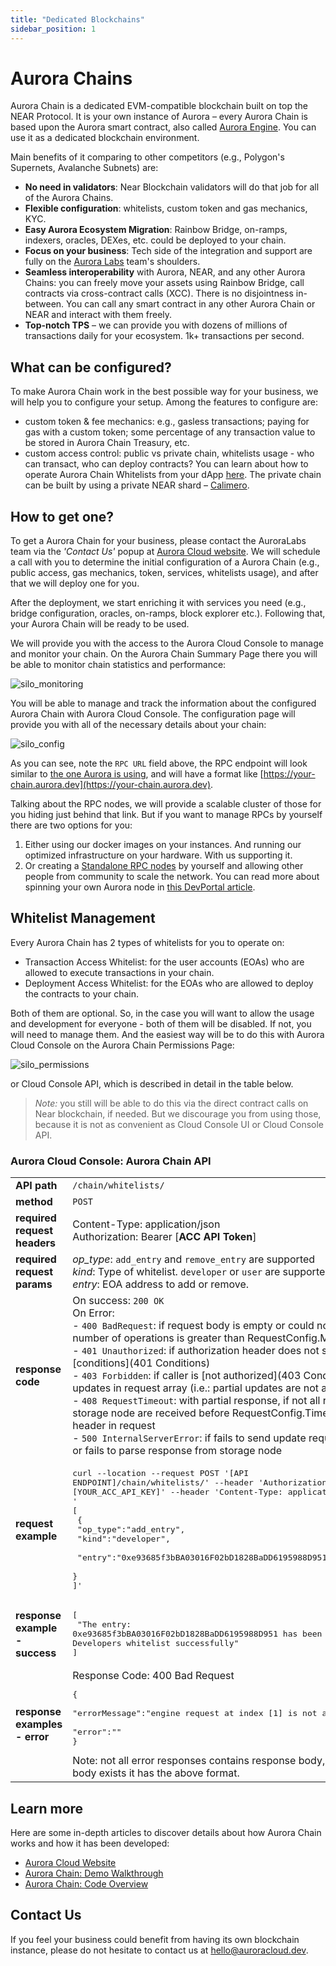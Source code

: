 ```yaml
---
title: "Dedicated Blockchains"
sidebar_position: 1
---
```



# Aurora Chains

Aurora Chain is a dedicated EVM-compatible blockchain built on top the NEAR Protocol. It is your own instance of Aurora – every Aurora Chain is based upon the Aurora smart contract,
also called [Aurora Engine](/getting-started/aurora-engine). You can use it as a dedicated blockchain environment.

Main benefits of it comparing to other competitors (e.g., Polygon's Supernets, Avalanche Subnets) are:

- **No need in validators**: Near Blockchain validators will do that job for all of the Aurora Chains.
- **Flexible configuration**: whitelists, custom token and gas mechanics, KYC.
- **Easy Aurora Ecosystem Migration**: Rainbow Bridge, on-ramps, indexers, oracles, DEXes, etc. could be deployed to your chain.
- **Focus on your business**: Tech side of the integration and support are fully on the [Aurora Labs](https://auroralabs.dev/) team's shoulders.
- **Seamless interoperability** with Aurora, NEAR, and any other Aurora Chains: you can freely move your assets using Rainbow Bridge, call contracts via cross-contract calls (XCC).
There is no disjointness in-between. You can call any smart contract in any other Aurora Chain or NEAR and interact with them freely.
- **Top-notch TPS** – we can provide you with dozens of millions of transactions daily for your ecosystem. 1k+ transactions per second.

## What can be configured?
To make Aurora Chain work in the best possible way for your business, we will help you to configure your setup. Among the features to configure are:

- custom token & fee mechanics: e.g., gasless transactions; paying for gas with a custom token; some percentage of any transaction value to be stored in Aurora Chain Treasury, etc.
- custom access control: public vs private chain, whitelists usage - who can transact, who can deploy contracts? You can learn about how to operate
Aurora Chain Whitelists from your dApp [here](/aurora-cloud/chain#whitelist-management). The private chain can be built by using a private NEAR shard – [Calimero](https://www.calimero.network/).

## How to get one?

To get a Aurora Chain for your business, please contact the AuroraLabs team via the *'Contact Us'* popup at [Aurora Cloud website](https://auroracloud.dev/).
We will schedule a call with you to determine the initial configuration of a Aurora Chain
(e.g., public access, gas mechanics, token, services, whitelists usage), and after that we will deploy one for you.

After the deployment, we start enriching it with services you need (e.g., bridge configuration, oracles, on-ramps, block explorer etc.). Following that, your Aurora Chain will be ready to be used.

We will provide you with the access to the Aurora Cloud Console to manage and monitor your chain.
On the Aurora Chain Summary Page there you will be able to monitor chain statistics and performance:

![silo_monitoring](/img/silo_monitoring.png)

You will be able to manage and track the information about the configured Aurora Chain with Aurora Cloud Console. The configuration page will provide you with all of the necessary details about your chain:

![silo_config](/img/silo_config.png)

As you can see, note the `RPC URL` field above, the RPC endpoint will look similar to [the one Aurora is using](/getting-started/network-endpoints), and will have a format like [https://your-chain.aurora.dev](https://your-chain.aurora.dev).

Talking about the RPC nodes, we will provide a scalable cluster of those for you hiding just behind that link. But if you want to manage RPCs by yourself there are two options for you:

1. Either using our docker images on your instances. And running our optimized infrastructure on your hardware. With us supporting it.
2. Or creating a [Standalone RPC nodes](https://github.com/aurora-is-near/standalone-rpc) by yourself and allowing other people from community to scale the network.
You can read more about spinning your own Aurora node in [this DevPortal article](https://dev.aurora.dev/posts/spinning-up-your-own-aurora-node).

## Whitelist Management

Every Aurora Chain has 2 types of whitelists for you to operate on:

- Transaction Access Whitelist: for the user accounts (EOAs) who are allowed to execute transactions in your chain.
- Deployment Access Whitelist: for the EOAs who are allowed to deploy the contracts to your chain.

Both of them are optional. So, in the case you will want to allow the usage and development for everyone - both of them will be disabled.
If not, you will need to manage them. And the easiest way will be to do this with Aurora Cloud Console on the Aurora Chain Permissions Page:

![silo_permissions](/img/silo_permissions.png)

or Cloud Console API, which is described in detail in the table below.

>*Note:* you still will be able to do this via the direct contract calls on Near blockchain, if needed. But we discourage you from using those,
because it is not as convenient as Cloud Console UI or Cloud Console API.

### Aurora Cloud Console: Aurora Chain API

|                                |                                                                               |
|--------------------------------|--------------------------------------------------------------------------------------------------------------------------------------------------------------------------------------------------------------------------------------------------------------------------------------------------------------------------------------------------------------------------------------------------------------------------------------------------------------------------------------------------------------------------------------------------------------------------------------------------------------------------------------------------------------------------------------------------------------------------------------------------------------|
| **API path**                       | `/chain/whitelists/`|
| **method**                     | `POST`|
| **required request headers**   | Content-Type: application/json <br/>Authorization: Bearer [**ACC API Token**]|
| **required request params**    | *op_type*: `add_entry` and `remove_entry` are supported <br/>*kind*: Type of whitelist. `developer` or `user` are supported. <br/> *entry*: EOA address to add or remove.|
| **response code**              | On success: `200 OK`<br/>On Error:<br/> - `400 BadRequest`: if request body is empty or could not be parsed or number of operations is greater than RequestConfig.MaxBatchLen<br/> - `401 Unauthorized`: if authorization header does not satisfy the [conditions](401 Conditions)<br/> - `403 Forbidden`: if caller is [not authorized](403 Conditions) to perform all updates in request array (i.e.: partial updates are not allowed), see acl.json<br/> - `408 RequestTimeout`: with partial response, if not all responses from storage node are received before RequestConfig.TimeoutMs or `Timeout` header in request<br/> - `500 InternalServerError`: if fails to send update request to storage node, or fails to parse response from storage node |
| **request example**            | <pre lang="shell">curl --location --request POST '[API ENDPOINT]/chain/whitelists/' --header 'Authorization: Bearer [YOUR_ACC_API_KEY]' --header 'Content-Type: application/json' --data-raw '<br/>[<br/>  {<br/>    "op_type":"add_entry",<br/>    "kind":"developer", <br/>    "entry":"0xe93685f3bBA03016F02bD1828BaDD6195988D951"<br/>  }<br/>]'</pre>|
| **response example - success** | <pre lang="json">[<br/> "The entry: 0xe93685f3bBA03016F02bD1828BaDD6195988D951 has been added to the Developers whitelist successfully"<br/>]</pre>|
| **response examples - error**  | Response Code: 400 Bad Request <pre lang="json">{<br/>  "errorMessage":"engine request at index [1] is not authorized",<br/>  "error":""<br/>}</pre>Note: not all error responses contains response body, but if response body exists it has the above format.<br/>|

## Learn more
Here are some in-depth articles to discover details about how Aurora Chain works and how it has been developed:

- [Aurora Cloud Website](https://auroracloud.dev/)
- [Aurora Chain: Demo Walkthrough](https://dev.aurora.dev/posts/aurora-chain-demo)
- [Aurora Chain: Code Overview](https://dev.aurora.dev/posts/aurora-chain-tech-overview)

## Contact Us
If you feel your business could benefit from having its own blockchain instance, please do not hesitate to contact us at hello@auroracloud.dev.
